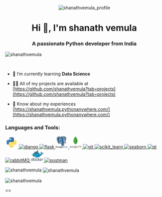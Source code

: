 <p align="center"> <img src="https://media.licdn.com/dms/image/D5616AQHOYCN0qQ-EaA/profile-displaybackgroundimage-shrink_200_800/0/1692338174969?e=2147483647&v=beta&t=YP0i_MrTDGaGAjS5WbutQ1al2dy6xUkMMNJ9Ot7v_F0" alt="shanathvemula_profile" /> </p>

<h1 align="center">Hi 👋, I'm shanath vemula</h1>

<h3 align="center">A passionate Python developer from India</h3>


[comment]: <> (<p align="left"> <a href="https://github.com/ryo-ma/github-profile-trophy"><img src="https://github-profile-trophy.vercel.app/?username=shanathvemula" alt="shanathvemula" /></a> </p>)
<p align="left"> <img src="https://komarev.com/ghpvc/?username=shanathvemula&label=Profile%20views&color=0e75b6&style=flat" alt="shanathvemula" /> </p>
<p align="left"> <a href="https://twitter.com/" target="blank"><img src="https://img.shields.io/twitter/follow/?logo=twitter&style=for-the-badge" alt="" /></a> </p>

- 🌱 I’m currently learning **Data Science**

- 👨‍💻 All of my projects are available at [https://github.com/shanathvemula?tab=projects](https://github.com/shanathvemula?tab=projects)

- 📄 Know about my experiences [https://shanathvemula.pythonanywhere.com/](https://shanathvemula.pythonanywhere.com/)

[comment]: <> (- 💬 Ask me about **Python, Django**)
[comment]: <> (- 📫 How to reach me **shanath1213@gmail.com**)

[comment]: <> (<h3 align="left">Connect with me:</h3>)

<p align="left">
</p>

<h3 align="left">Languages and Tools:</h3>
<p align="left"> 
<a href="https://www.python.org" target="_blank" rel="noreferrer"> <img src="https://raw.githubusercontent.com/devicons/devicon/master/icons/python/python-original.svg" alt="python" width="40" height="40"/> </a>
<a href="https://www.djangoproject.com/" target="_blank" rel="noreferrer"> <img src="https://cdn.worldvectorlogo.com/logos/django.svg" alt="django" width="40" height="40"/> </a>
<a href="https://flask.palletsprojects.com/" target="_blank" rel="noreferrer"> <img src="https://www.vectorlogo.zone/logos/pocoo_flask/pocoo_flask-icon.svg" alt="flask" width="40" height="40"/> </a>
<a href="https://www.postgresql.org" target="_blank" rel="noreferrer"> <img src="https://raw.githubusercontent.com/devicons/devicon/master/icons/postgresql/postgresql-original-wordmark.svg" alt="postgresql" width="40" height="40"/> </a>
<a href="https://www.mongodb.com/" target="_blank" rel="noreferrer"> <img src="https://raw.githubusercontent.com/devicons/devicon/master/icons/mongodb/mongodb-original-wordmark.svg" alt="mongodb" width="40" height="40"/> </a>
<a href="https://git-scm.com/" target="_blank" rel="noreferrer"> <img src="https://www.vectorlogo.zone/logos/git-scm/git-scm-icon.svg" alt="git" width="40" height="40"/> </a>
<a href="https://scikit-learn.org/" target="_blank" rel="noreferrer"> <img src="https://upload.wikimedia.org/wikipedia/commons/0/05/Scikit_learn_logo_small.svg" alt="scikit_learn" width="40" height="40"/> </a>
<a href="https://seaborn.pydata.org/" target="_blank" rel="noreferrer"> <img src="https://seaborn.pydata.org/_images/logo-mark-lightbg.svg" alt="seaborn" width="40" height="40"/> </a>
<a href="https://www.qt.io/" target="_blank" rel="noreferrer"> <img src="https://upload.wikimedia.org/wikipedia/commons/0/0b/Qt_logo_2016.svg" alt="qt" width="40" height="40"/> </a>
<a href="https://www.rabbitmq.com" target="_blank" rel="noreferrer"> <img src="https://www.vectorlogo.zone/logos/rabbitmq/rabbitmq-icon.svg" alt="rabbitMQ" width="40" height="40"/> </a>
<a href="https://www.docker.com/" target="_blank" rel="noreferrer"> <img src="https://raw.githubusercontent.com/devicons/devicon/master/icons/docker/docker-original-wordmark.svg" alt="docker" width="40" height="40"/> </a>
<a href="https://postman.com" target="_blank" rel="noreferrer"> <img src="https://www.vectorlogo.zone/logos/getpostman/getpostman-icon.svg" alt="postman" width="40" height="40"/> </a>
</p>

<p><img align="left" src="https://github-readme-stats.vercel.app/api/top-langs?username=shanathvemula&show_icons=true&locale=en&layout=compact" alt="shanathvemula" /></p>

<p>&nbsp;<img align="center" src="https://github-readme-stats.vercel.app/api?username=shanathvemula&show_icons=true&locale=en" alt="shanathvemula" /></p>

<p><img align="center" src="https://github-readme-streak-stats.herokuapp.com/?user=shanathvemula&" alt="shanathvemula" /></p>
<>


